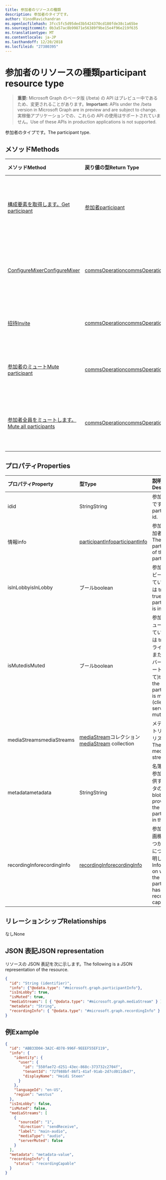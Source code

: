 ```yaml
---
title: 参加者のリソースの種類
description: 参加者のタイプです。
author: VinodRavichandran
ms.openlocfilehash: 3fcc5fc5d95ded3b5424370cd180fde38c1a65be
ms.sourcegitcommit: 0b3a57ac8b99871e56389f9be15e4f96e219f635
ms.translationtype: MT
ms.contentlocale: ja-JP
ms.lasthandoff: 12/20/2018
ms.locfileid: "27380395"
---
```

# <a name="participant-resource-type"></a><span data-ttu-id="4cb81-103">参加者のリソースの種類</span><span class="sxs-lookup"><span data-stu-id="4cb81-103">participant resource type</span></span>

> <span data-ttu-id="4cb81-104">**重要:** Microsoft Graph のベータ版 (/beta) の API はプレビュー中であるため、変更されることがあります。</span><span class="sxs-lookup"><span data-stu-id="4cb81-104">**Important:** APIs under the /beta version in Microsoft Graph are in preview and are subject to change.</span></span> <span data-ttu-id="4cb81-105">実稼働アプリケーションでの、これらの API の使用はサポートされていません。</span><span class="sxs-lookup"><span data-stu-id="4cb81-105">Use of these APIs in production applications is not supported.</span></span>

<span data-ttu-id="4cb81-106">参加者のタイプです。</span><span class="sxs-lookup"><span data-stu-id="4cb81-106">The participant type.</span></span>

## <a name="methods"></a><span data-ttu-id="4cb81-107">メソッド</span><span class="sxs-lookup"><span data-stu-id="4cb81-107">Methods</span></span>

| <span data-ttu-id="4cb81-108">メソッド</span><span class="sxs-lookup"><span data-stu-id="4cb81-108">Method</span></span>                                                          | <span data-ttu-id="4cb81-109">戻り値の型</span><span class="sxs-lookup"><span data-stu-id="4cb81-109">Return Type</span></span>                              | <span data-ttu-id="4cb81-110">説明</span><span class="sxs-lookup"><span data-stu-id="4cb81-110">Description</span></span>                                       |
|:----------------------------------------------------------------|:-----------------------------------------|:--------------------------------------------------|
| [<span data-ttu-id="4cb81-111">構成要素を取得します。</span><span class="sxs-lookup"><span data-stu-id="4cb81-111">Get participant</span></span>](../api/participant-get.md)                    | [<span data-ttu-id="4cb81-112">参加者</span><span class="sxs-lookup"><span data-stu-id="4cb81-112">participant</span></span>](participant.md)            | <span data-ttu-id="4cb81-113">**構成要素**オブジェクトのプロパティを参照します。</span><span class="sxs-lookup"><span data-stu-id="4cb81-113">Read properties of the **participant** object.</span></span>    |
| [<span data-ttu-id="4cb81-114">ConfigureMixer</span><span class="sxs-lookup"><span data-stu-id="4cb81-114">ConfigureMixer</span></span>](../api/participant-configuremixer.md)          | [<span data-ttu-id="4cb81-115">commsOperation</span><span class="sxs-lookup"><span data-stu-id="4cb81-115">commsOperation</span></span>](commsoperation.md)      | <span data-ttu-id="4cb81-116">参加者のオーディオ ミキサーを構成します。</span><span class="sxs-lookup"><span data-stu-id="4cb81-116">Configure the participant audio mixer.</span></span>            |
| [<span data-ttu-id="4cb81-117">招待</span><span class="sxs-lookup"><span data-stu-id="4cb81-117">Invite</span></span>](../api/participant-invite.md)                          | [<span data-ttu-id="4cb81-118">commsOperation</span><span class="sxs-lookup"><span data-stu-id="4cb81-118">commsOperation</span></span>](commsoperation.md)      | <span data-ttu-id="4cb81-119">通話に参加者を招待します。</span><span class="sxs-lookup"><span data-stu-id="4cb81-119">Invite a participant to the call.</span></span>                 |
| [<span data-ttu-id="4cb81-120">参加者のミュート</span><span class="sxs-lookup"><span data-stu-id="4cb81-120">Mute participant</span></span>](../api/participant-mute.md)                  | [<span data-ttu-id="4cb81-121">commsOperation</span><span class="sxs-lookup"><span data-stu-id="4cb81-121">commsOperation</span></span>](commsoperation.md)      | <span data-ttu-id="4cb81-122">呼び出し内の参加者をミュートします。</span><span class="sxs-lookup"><span data-stu-id="4cb81-122">Mute a participant in a call.</span></span>                     |
| [<span data-ttu-id="4cb81-123">参加者全員をミュートします。</span><span class="sxs-lookup"><span data-stu-id="4cb81-123">Mute all participants</span></span>](../api/participant-muteall.md)          | [<span data-ttu-id="4cb81-124">commsOperation</span><span class="sxs-lookup"><span data-stu-id="4cb81-124">commsOperation</span></span>](commsoperation.md)      | <span data-ttu-id="4cb81-125">会議のすべての参加者をミュートします。</span><span class="sxs-lookup"><span data-stu-id="4cb81-125">Mute all the participants in the meeting.</span></span>         |

## <a name="properties"></a><span data-ttu-id="4cb81-126">プロパティ</span><span class="sxs-lookup"><span data-stu-id="4cb81-126">Properties</span></span>

| <span data-ttu-id="4cb81-127">プロパティ</span><span class="sxs-lookup"><span data-stu-id="4cb81-127">Property</span></span>             | <span data-ttu-id="4cb81-128">型</span><span class="sxs-lookup"><span data-stu-id="4cb81-128">Type</span></span>                                     | <span data-ttu-id="4cb81-129">説明</span><span class="sxs-lookup"><span data-stu-id="4cb81-129">Description</span></span>                                                  |
| :------------------- | :--------------------------------------- | :------------------------------------------------------------|
| <span data-ttu-id="4cb81-130">id</span><span class="sxs-lookup"><span data-stu-id="4cb81-130">id</span></span>                   | <span data-ttu-id="4cb81-131">String</span><span class="sxs-lookup"><span data-stu-id="4cb81-131">String</span></span>                                   | <span data-ttu-id="4cb81-132">参加者の id です。</span><span class="sxs-lookup"><span data-stu-id="4cb81-132">The participant id.</span></span>                                          |
| <span data-ttu-id="4cb81-133">情報</span><span class="sxs-lookup"><span data-stu-id="4cb81-133">info</span></span>                 | [<span data-ttu-id="4cb81-134">participantInfo</span><span class="sxs-lookup"><span data-stu-id="4cb81-134">participantInfo</span></span>](participantinfo.md)    | <span data-ttu-id="4cb81-135">参加者の参加者です。</span><span class="sxs-lookup"><span data-stu-id="4cb81-135">The participant of the participant.</span></span>                          |
| <span data-ttu-id="4cb81-136">isInLobby</span><span class="sxs-lookup"><span data-stu-id="4cb81-136">isInLobby</span></span>            | <span data-ttu-id="4cb81-137">ブール</span><span class="sxs-lookup"><span data-stu-id="4cb81-137">boolean</span></span>                                  | <span data-ttu-id="4cb81-138">参加者がロビーに入っている場合は true。</span><span class="sxs-lookup"><span data-stu-id="4cb81-138">true if the participant is in lobby</span></span>                          |
| <span data-ttu-id="4cb81-139">isMuted</span><span class="sxs-lookup"><span data-stu-id="4cb81-139">isMuted</span></span>              | <span data-ttu-id="4cb81-140">ブール</span><span class="sxs-lookup"><span data-stu-id="4cb81-140">boolean</span></span>                                  | <span data-ttu-id="4cb81-141">参加者がミュートされている場合は true (クライアントまたはサーバーがミュートになって)</span><span class="sxs-lookup"><span data-stu-id="4cb81-141">true if the participant is muted (client or server muted)</span></span>    |
| <span data-ttu-id="4cb81-142">mediaStreams</span><span class="sxs-lookup"><span data-stu-id="4cb81-142">mediaStreams</span></span>         | <span data-ttu-id="4cb81-143">[mediaStream](mediastream.md)コレクション</span><span class="sxs-lookup"><span data-stu-id="4cb81-143">[mediaStream](mediastream.md) collection</span></span> | <span data-ttu-id="4cb81-144">メディア ストリームのリスト。</span><span class="sxs-lookup"><span data-stu-id="4cb81-144">The list of media streams.</span></span>                                   |
| <span data-ttu-id="4cb81-145">metadata</span><span class="sxs-lookup"><span data-stu-id="4cb81-145">metadata</span></span>             | <span data-ttu-id="4cb81-146">String</span><span class="sxs-lookup"><span data-stu-id="4cb81-146">String</span></span>                                   | <span data-ttu-id="4cb81-147">名簿にある参加者が提供するデータの blob</span><span class="sxs-lookup"><span data-stu-id="4cb81-147">A blob of data provided by the participant in the roster</span></span>     |
| <span data-ttu-id="4cb81-148">recordingInfo</span><span class="sxs-lookup"><span data-stu-id="4cb81-148">recordingInfo</span></span>        | [<span data-ttu-id="4cb81-149">recordingInfo</span><span class="sxs-lookup"><span data-stu-id="4cb81-149">recordingInfo</span></span>](recordinginfo.md)        | <span data-ttu-id="4cb81-150">参加者が録画機能を持つかどうかについて説明します。</span><span class="sxs-lookup"><span data-stu-id="4cb81-150">Information on whether the participant has recording capability.</span></span> |

## <a name="relationships"></a><span data-ttu-id="4cb81-151">リレーションシップ</span><span class="sxs-lookup"><span data-stu-id="4cb81-151">Relationships</span></span>
<span data-ttu-id="4cb81-152">なし</span><span class="sxs-lookup"><span data-stu-id="4cb81-152">None</span></span>

## <a name="json-representation"></a><span data-ttu-id="4cb81-153">JSON 表記</span><span class="sxs-lookup"><span data-stu-id="4cb81-153">JSON representation</span></span>

<span data-ttu-id="4cb81-154">リソースの JSON 表記を次に示します。</span><span class="sxs-lookup"><span data-stu-id="4cb81-154">The following is a JSON representation of the resource.</span></span>

<!-- {
  "blockType": "resource",
  "optionalProperties": [

  ],
  "@odata.type": "microsoft.graph.participant"
}-->
```json
{
  "id": "String (identifier)",
  "info": {"@odata.type": "#microsoft.graph.participantInfo"},
  "isInLobby": true,
  "isMuted": true,
  "mediaStreams": [ { "@odata.type": "#microsoft.graph.mediaStream" } ],
  "metadata": "String",
  "recordingInfo": { "@odata.type": "#microsoft.graph.recordingInfo" }
}
```

## <a name="example"></a><span data-ttu-id="4cb81-155">例</span><span class="sxs-lookup"><span data-stu-id="4cb81-155">Example</span></span>

<!-- {
  "blockType": "example",
  "@odata.type": "microsoft.graph.participant"
}-->
```json
{
  "id": "ABB33D04-3A2C-4D78-996F-9EEEF55EF119",
  "info": {
    "identity": {
      "user": {
        "id": "550fae72-d251-43ec-868c-373732c2704f",
        "tenantId": "72f988bf-86f1-41af-91ab-2d7cd011db47",
        "displayName": "Heidi Steen"
      }
    },
    "languageId": "en-US",
    "region": "westus"
  },
  "isInLobby": false,
  "isMuted": false,
  "mediaStreams": [
    {
      "sourceId": "1",
      "direction": "sendReceive",
      "label": "main-audio",
      "mediaType": "audio",
      "serverMuted": false
    }
  ],
  "metadata": "metadata-value",
  "recordingInfo": {
    "status": "recordingCapable"
  }
}
```

<!-- uuid: 8fcb5dbc-d5aa-4681-8e31-b001d5168d79
2015-10-25 14:57:30 UTC -->
<!-- {
  "type": "#page.annotation",
  "description": "participant resource",
  "keywords": "",
  "section": "documentation",
  "tocPath": ""
}-->

